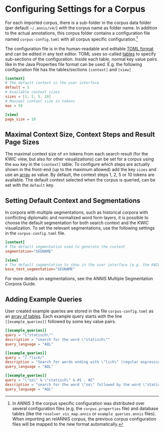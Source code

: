 # Configuring Settings for a Corpus

For each imported corpus, there is a sub-folder in the corpus data folder (per default `~/.annis/v4/`) with the corpus name as folder name.
In addition to the actual annotations, this corpus folder contains a configuration file named `corpus-config.toml` with all corpus specific configuration.[^old-annis-configs]

The configuration file is in the human-readable and editable [TOML format](https://toml.io/) and can be edited in any text editor.
TOML uses so-called [tables](https://toml.io/en/v1.0.0-rc.2#table) to specify sub-sections of the configuration.
Inside each table, normal key value pairs like in the Java Properties file format can be used.
E.g. the following configuration file has the tables/sections `[context]` and `[view]`
```toml
[context]
# The default context in the user interface
default = 5
# Available context sizes
sizes = [1, 2, 5, 10]
# Maximal context size in tokens
max = 50

[view]
page_size = 10
```

## Maximal Context Size, Context Steps and Result Page Sizes

The maximal context size of ±n tokens from each search result (for the KWIC view,
but also for other visualizations) can be set for a corpus using the `max` key in the `[context]` table.
To configure which steps are actually shown in the front-end (up to the maximum
allowed) add the key `sizes` and use an [array](https://toml.io/en/v1.0.0-rc.2#array) as value. 
By default, the context steps 1, 2, 5 or 10 tokens are available. 
The default context selected when the corpus is queried, can be set with the `default` key.


## Setting Default Context and Segmentations

In corpora with multiple segmentations, such as historical corpora with conflicting
diplomatic and normalized word form layers, it is possible to choose the default
segmentation for both search context and the KWIC visualization. To set the relevant
segmentations, use the following settings in the `corpus-config.toml` file.

~~~toml
[context]
# The default segmentation used to generate the context
segmentation="SEGNAME"

[view]
# The default segmentation to show in the user interface (e.g. the KWIC)
base_text_segmentation="SEGNAME"
~~~

For more details on segmentations, see the ANNIS Multiple Segmentation Corpora
Guide.


## Adding Example Queries

User created example queries are stored in the file `corpus-config.toml` as an [array of tables](https://toml.io/en/v1.0.0-rc.2#array-of-tables).
Each example query starts with the line `[[example_queries]]` followed by some key value pairs.

```toml
[[example_queries]]
query = "\"statisch\""
description = "search for the word \"statisch\""
query_language = "AQL"

[[example_queries]]
query = "/.*lich/"
description = "Search for words ending with \"lich\" (regular expression)"
query_language = "AQL"

[[example_queries]]
query = "\"so\" & \"statisch\" & #1 . #2"
description = "search for the word \"so\" followed by the word \"statisch\""
query_language = "AQL"
```


[^old-annis-configs]: In ANNIS 3 the corpus specific configuration was distributed over several configuration files (e.g. the `corpus.properties` file) and database tables (like the `resolver_vis_map.annis` or `example_queries.annis` files).
When importing an relANNIS corpus, the previous corpus configuration files will be mapped to the new format automatically.